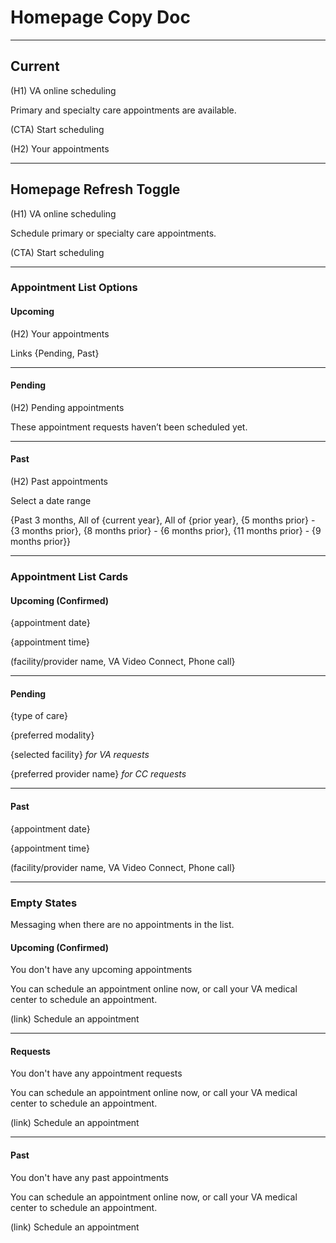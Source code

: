 # Homepage Copy Doc

---

## Current

(H1) VA online scheduling

Primary and specialty care appointments are available.

(CTA) Start scheduling

(H2) Your appointments

---

## Homepage Refresh Toggle

(H1) VA online scheduling

Schedule primary or specialty care appointments.

(CTA) Start scheduling

---

### Appointment List Options

#### Upcoming

(H2) Your appointments

Links {Pending, Past}

---

#### Pending

(H2) Pending appointments

These appointment requests haven’t been scheduled yet.

---

#### Past

(H2) Past appointments

Select a date range

{Past 3 months, All of {current year}, All of {prior year}, {5 months prior} - {3 months prior}, {8 months prior} - {6 months prior}, {11 months prior} - {9 months prior}}

---


### Appointment List Cards

#### Upcoming (Confirmed)

{appointment date}

{appointment time}

(facility/provider name, VA Video Connect, Phone call}

---

#### Pending

{type of care}

{preferred modality} 

{selected facility} _for VA requests_

{preferred provider name} _for CC requests_

---

#### Past

{appointment date}

{appointment time}

(facility/provider name, VA Video Connect, Phone call}

---


### Empty States
Messaging when there are no appointments in the list.

#### Upcoming (Confirmed)

You don't have any upcoming appointments

You can schedule an appointment online now, or call your VA medical center to schedule an appointment.

(link) Schedule an appointment

---

#### Requests

You don't have any appointment requests

You can schedule an appointment online now, or call your VA medical center to schedule an appointment.

(link) Schedule an appointment

---

#### Past

You don't have any past appointments

You can schedule an appointment online now, or call your VA medical center to schedule an appointment.

(link) Schedule an appointment
